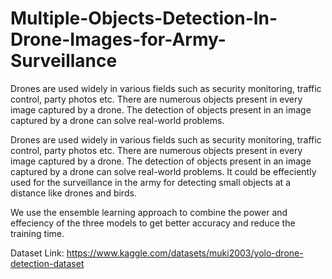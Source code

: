 # Multiple-Objects-Detection-In-Drone-Images-for-Army-Surveillance
Drones are used widely in various fields such as security monitoring, traffic control, party photos etc. There are numerous objects present in every image captured by a drone. The detection of objects present in an image captured by a drone can solve real-world problems.

Drones are used widely in various fields such as security monitoring, traffic control, party photos etc. There are numerous objects present in every image captured by a drone. The detection of objects present in an image captured by a drone can solve real-world problems. It could be effeciently used for the surveillance in the army for detecting small objects at a distance like drones and birds.

We use the ensemble learning approach to combine the power and effeciency of the three models to get better accuracy and reduce the training time.

Dataset Link: https://www.kaggle.com/datasets/muki2003/yolo-drone-detection-dataset
